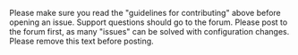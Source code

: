 Please make sure you read the "guidelines for contributing" above before opening an issue. Support questions should go to the forum. Please post to the forum first, as many "issues" can be solved with configuration changes. Please remove this text before posting.